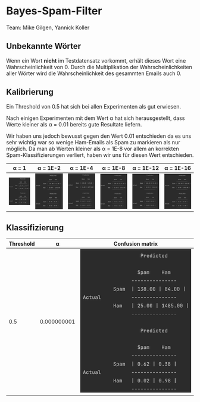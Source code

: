 # Bayes-Spam-Filter

Team: Mike Gilgen, Yannick Koller

## Unbekannte Wörter

Wenn ein Wort **nicht** im Testdatensatz vorkommt, erhält dieses Wort eine Wahrscheinlichkeit von 0. Durch die
Multiplikation der Wahrscheinlichkeiten aller Wörter wird die Wahrscheinlichkeit des gesammten Emails auch 0.

## Kalibrierung

Ein Threshold von 0.5 hat sich bei allen Experimenten als gut erwiesen.

Nach einigen Experimenten mit dem Wert &alpha; hat sich herausgestellt, dass Werte kleiner als &alpha; = 0.01 bereits
gute Resultate liefern.

Wir haben uns jedoch bewusst gegen den Wert 0.01 entschieden da es uns sehr wichtig war so wenige Ham-Emails als Spam zu
markieren als nur möglich.
Da man ab Werten kleiner als &alpha; = 1E-8 vor allem an korrekten Spam-Klassifizierungen verliert, haben wir uns für
diesen Wert
entschieden.

| &alpha; = 1           | &alpha; = 1E-2           | &alpha; = 1E-4           | &alpha; = 1E-8           | &alpha; = 1E-12           | &alpha; = 1E-16           |
|-----------------------|--------------------------|--------------------------|--------------------------|---------------------------|---------------------------|
| ![](docs/alpha_1.png) | ![](docs/alpha_1E-2.png) | ![](docs/alpha_1E-4.png) | ![](docs/alpha_1E-8.png) | ![](docs/alpha_1E-12.png) | ![](docs/alpha_1E-16.png) |

## Klassifizierung

| Threshold  | &alpha;     | Confusion matrix             |
|------------|-------------|------------------------------|
| 0.5        | 0.000000001 | ![](docs/classification.png) |
